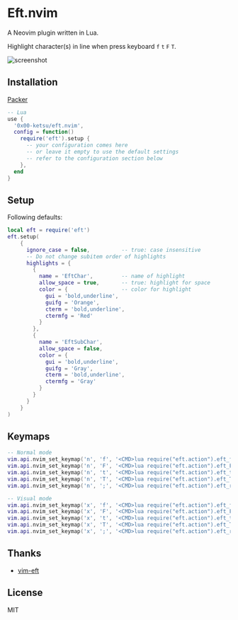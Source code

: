 # Eft.nvim

A Neovim plugin written in Lua.

Highlight character(s) in line when press keyboard `f` `t` `F` `T`.

![screenshot](https://user-images.githubusercontent.com/16932133/215315715-c3b22e6f-700b-4465-83be-aca68abba059.png)

## Installation

[Packer](https://github.com/wbthomason/packer.nvim)

```lua
-- Lua
use {
  '0x00-ketsu/eft.nvim',
  config = function()
    require('eft').setup {
      -- your configuration comes here
      -- or leave it empty to use the default settings
      -- refer to the configuration section below
    },
  end
}
```

## Setup

Following defaults:

```lua
local eft = require('eft')
eft.setup(
    {
      ignore_case = false,          -- true: case insensitive
      -- Do not change subitem order of highlights
      highlights = {
        {
          name = 'EftChar',         -- name of highlight
          allow_space = true,       -- true: highlight for space
          color = {                 -- color for highlight
            gui = 'bold,underline',
            guifg = 'Orange',
            cterm = 'bold,underline',
            ctermfg = 'Red'
          }
        },
        {
          name = 'EftSubChar',
          allow_space = false,
          color = {
            gui = 'bold,underline',
            guifg = 'Gray',
            cterm = 'bold,underline',
            ctermfg = 'Gray'
          }
        }
      }
    }
)
```

## Keymaps

```lua
-- Normal mode
vim.api.nvim_set_keymap('n', 'f', '<CMD>lua require("eft.action").eft_f()<CR>', {noremap = true, silent = true})
vim.api.nvim_set_keymap('n', 'F', '<CMD>lua require("eft.action").eft_F()<CR>', {noremap = true, silent = true})
vim.api.nvim_set_keymap('n', 't', '<CMD>lua require("eft.action").eft_t()<CR>', {noremap = true, silent = true})
vim.api.nvim_set_keymap('n', 'T', '<CMD>lua require("eft.action").eft_T()<CR>', {noremap = true, silent = true})
vim.api.nvim_set_keymap('n', ';', '<CMD>lua require("eft.action").eft_repeat()<CR>', {noremap = true, silent = true})

-- Visual mode
vim.api.nvim_set_keymap('x', 'f', '<CMD>lua require("eft.action").eft_f()<CR>', {noremap = true, silent = true})
vim.api.nvim_set_keymap('x', 'F', '<CMD>lua require("eft.action").eft_F()<CR>', {noremap = true, silent = true})
vim.api.nvim_set_keymap('x', 't', '<CMD>lua require("eft.action").eft_t()<CR>', {noremap = true, silent = true})
vim.api.nvim_set_keymap('x', 'T', '<CMD>lua require("eft.action").eft_T()<CR>', {noremap = true, silent = true})
vim.api.nvim_set_keymap('x', ';', '<CMD>lua require("eft.action").eft_repeat()<CR>', {noremap = true, silent = true})
```

## Thanks

- [vim-eft](https://github.com/hrsh7th/vim-eft)

## License

MIT
